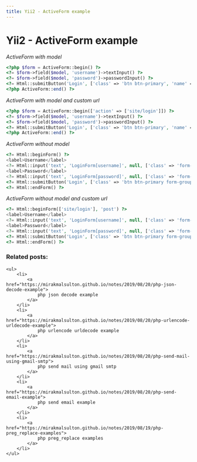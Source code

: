 ```yaml
---
title: Yii2 - ActiveForm example
---
```


<h1 class="header">Yii2 - ActiveForm example</h1>

<i>ActiveForm with model</i>
```php
<?php $form = ActiveForm::begin() ?>
<?= $form->field($model, 'username')->textInput() ?>
<?= $form->field($model, 'password')->passwordInput() ?>
<?= Html::submitButton('Login', ['class' => 'btn btn-primary', 'name' => 'login-button']) ?>
<?php ActiveForm::end() ?>
```


<i>ActiveForm with model and custom url</i>
```php
<?php $form = ActiveForm::begin(['action' => ['site/login']]) ?>
<?= $form->field($model, 'username')->textInput() ?>
<?= $form->field($model, 'password')->passwordInput() ?>
<?= Html::submitButton('Login', ['class' => 'btn btn-primary', 'name' => 'login-button']) ?>
<?php ActiveForm::end() ?>
```

<i>ActiveForm without model</i>
```php
<?= Html::beginForm() ?>
<label>Username</label>
<?= Html::input('text', 'LoginForm[username]', null, ['class' => 'form-group form-control']) ?>
<label>Password</label>
<?= Html::input('text', 'LoginForm[password]', null, ['class' => 'form-group form-control']) ?>
<?= Html::submitButton('Login', ['class' => 'btn btn-primary form-group']) ?>
<?= Html::endForm() ?>
```

<i>ActiveForm without model and custom url</i>
```php
<?= Html::beginForm(['site/login'], 'post') ?>
<label>Username</label>
<?= Html::input('text', 'LoginForm[username]', null, ['class' => 'form-group form-control']) ?>
<label>Password</label>
<?= Html::input('text', 'LoginForm[password]', null, ['class' => 'form-group form-control']) ?>
<?= Html::submitButton('Login', ['class' => 'btn btn-primary form-group']) ?>
<?= Html::endForm() ?>
```


<div class="related_posts_block">
    <h3>Related posts:</h3>

    <ul>
        <li>
            <a href="https://mirakmalsulton.github.io/notes/2019/08/20/php-json-decode-example">
                php json decode example
            </a>
        </li>
        <li>
            <a href="https://mirakmalsulton.github.io/notes/2019/08/20/php-urlencode-urldecode-example">
                php urlencode urldecode example
            </a>
        </li>
        <li>
            <a href="https://mirakmalsulton.github.io/notes/2019/08/20/php-send-mail-using-gmail-smtp">
                php send mail using gmail smtp
            </a>
        </li>
		<li>
            <a href="https://mirakmalsulton.github.io/notes/2019/08/20/php-send-email-example">
                php send email example
            </a>
        </li>
		<li>
            <a href="https://mirakmalsulton.github.io/notes/2019/08/19/php-preg_replace-examples">
                php preg_replace examples
            </a>
        </li>
    </ul>
</div>